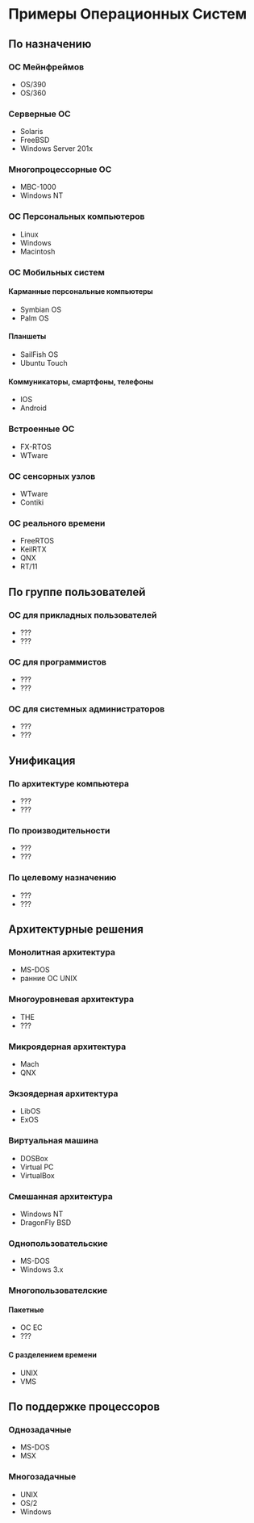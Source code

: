 # Примеры Операционных Систем

## По назначению

### ОС Мейнфреймов
- OS/390
- OS/360

### Серверные ОС
- Solaris
- FreeBSD
- Windows Server 201x

### Многопроцессорные ОС
- МВС-1000
- Windows NT

### ОС Персональных компьютеров
- Linux
- Windows
- Macintosh

### ОС Мобильных систем

#### Карманные персональные компьютеры
- Symbian OS
- Palm OS
  
#### Планшеты
- SailFish OS
- Ubuntu Touch
  
#### Коммуникаторы, смартфоны, телефоны
- IOS
- Android

### Встроенные ОС
- FX-RTOS
- WTware

### ОС сенсорных узлов
- WTware
- Contiki

### ОС реального времени
- FreeRTOS
- KeilRTX
- QNX
- RT/11

## По группе пользователей

### ОС для прикладных пользователей 
- ???
- ???

### ОС для программистов
- ???
- ???

### ОС для системных администраторов
- ???
- ???

## Унификация 

### По архитектуре компьютера 
- ???
- ???

### По производительности
- ???
- ???

### По целевому назначению
- ???
- ???

## Архитектурные решения 

### Монолитная архитектура
- MS-DOS
- ранние ОС UNIX

### Многоуровневая архитектура
- THE
- ???

### Микроядерная архитектура
- Mach
- QNX

### Экзоядерная архитектура
- LibOS
- ExOS

### Виртуальная машина
- DOSBox
- Virtual PC
- VirtualBox

### Смешанная архитектура
- Windows NT
- DragonFly BSD

### Однопользовательские
- MS-DOS
- Windows 3.x

### Многопользователские 

#### Пакетные 
- OC EC
- ???

#### С разделением времени
- UNIX
- VMS

## По поддержке процессоров

### Однозадачные 
- MS-DOS
- MSX
  
### Многозадачные 
- UNIX
- OS/2
- Windows
